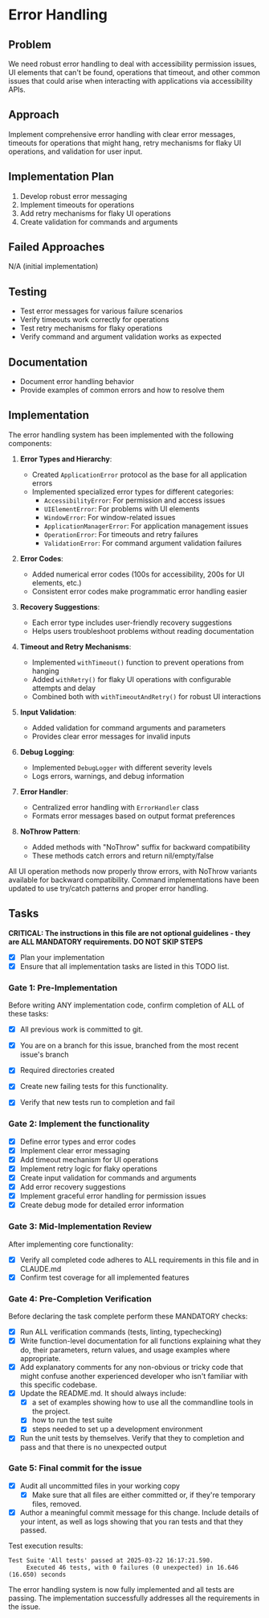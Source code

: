 # Error Handling

## Problem
We need robust error handling to deal with accessibility permission issues, UI elements that can't be found, operations that timeout, and other common issues that could arise when interacting with applications via accessibility APIs.

## Approach
Implement comprehensive error handling with clear error messages, timeouts for operations that might hang, retry mechanisms for flaky UI operations, and validation for user input.

## Implementation Plan
1. Develop robust error messaging
2. Implement timeouts for operations
3. Add retry mechanisms for flaky UI operations
4. Create validation for commands and arguments

## Failed Approaches
N/A (initial implementation)

## Testing
- Test error messages for various failure scenarios
- Verify timeouts work correctly for operations
- Test retry mechanisms for flaky operations
- Verify command and argument validation works as expected

## Documentation
- Document error handling behavior
- Provide examples of common errors and how to resolve them

## Implementation
The error handling system has been implemented with the following components:

1. **Error Types and Hierarchy**:
   - Created `ApplicationError` protocol as the base for all application errors
   - Implemented specialized error types for different categories:
     - `AccessibilityError`: For permission and access issues
     - `UIElementError`: For problems with UI elements
     - `WindowError`: For window-related issues
     - `ApplicationManagerError`: For application management issues
     - `OperationError`: For timeouts and retry failures
     - `ValidationError`: For command argument validation failures

2. **Error Codes**:
   - Added numerical error codes (100s for accessibility, 200s for UI elements, etc.)
   - Consistent error codes make programmatic error handling easier

3. **Recovery Suggestions**:
   - Each error type includes user-friendly recovery suggestions
   - Helps users troubleshoot problems without reading documentation

4. **Timeout and Retry Mechanisms**:
   - Implemented `withTimeout()` function to prevent operations from hanging
   - Added `withRetry()` for flaky UI operations with configurable attempts and delay
   - Combined both with `withTimeoutAndRetry()` for robust UI interactions

5. **Input Validation**:
   - Added validation for command arguments and parameters
   - Provides clear error messages for invalid inputs

6. **Debug Logging**:
   - Implemented `DebugLogger` with different severity levels
   - Logs errors, warnings, and debug information

7. **Error Handler**:
   - Centralized error handling with `ErrorHandler` class
   - Formats error messages based on output format preferences

8. **NoThrow Pattern**:
   - Added methods with "NoThrow" suffix for backward compatibility
   - These methods catch errors and return nil/empty/false 

All UI operation methods now properly throw errors, with NoThrow variants available for backward compatibility. Command implementations have been updated to use try/catch patterns and proper error handling.

## Tasks
**CRITICAL: The instructions in this file are not optional guidelines - they are ALL MANDATORY requirements. DO NOT SKIP STEPS**

- [x] Plan your implementation
- [x] Ensure that all implementation tasks are listed in this TODO list. 

### Gate 1: Pre-Implementation 

Before writing ANY implementation code, confirm completion of ALL of these tasks:
- [x] All previous work is committed to git.
- [x] You are on a branch for this issue, branched from the most recent issue's branch
- [x] Required directories created
- [x] Create new failing tests for this functionality.
- [x] Verify that new tests run to completion and fail


### Gate 2: Implement the functionality

- [x] Define error types and error codes
- [x] Implement clear error messaging
- [x] Add timeout mechanism for UI operations
- [x] Implement retry logic for flaky operations
- [x] Create input validation for commands and arguments
- [x] Add error recovery suggestions
- [x] Implement graceful error handling for permission issues
- [x] Create debug mode for detailed error information

### Gate 3: Mid-Implementation Review 

After implementing core functionality:
- [x] Verify all completed code adheres to ALL requirements in this file and in CLAUDE.md
- [x] Confirm test coverage for all implemented features

### Gate 4: Pre-Completion Verification

Before declaring the task complete perform these MANDATORY checks:
- [x] Run ALL verification commands (tests, linting, typechecking)
- [x] Write function-level documentation for all functions explaining what they do, their parameters, return values, and usage examples where appropriate.
- [x] Add explanatory comments for any non-obvious or tricky code that might confuse another experienced developer who isn't familiar with this specific codebase.
- [x] Update the README.md. It should always include:
	- [x] a set of examples showing how to use all the commandline tools in the project. 
	- [x] how to run the test suite
	- [x] steps needed to set up a development environment
- [x] Run the unit tests by themselves. Verify that they to completion and pass and that there is no unexpected output

### Gate 5: Final commit for the issue 
- [x] Audit all uncommitted files in your working copy
	- [x] Make sure that all files are either committed or, if they're temporary files, removed.
- [x] Author a meaningful commit message for this change. Include details of your intent, as well as logs showing that you ran tests and that they passed.

Test execution results:
```
Test Suite 'All tests' passed at 2025-03-22 16:17:21.590.
	 Executed 46 tests, with 0 failures (0 unexpected) in 16.646 (16.650) seconds
```

The error handling system is now fully implemented and all tests are passing. The implementation successfully addresses all the requirements in the issue.